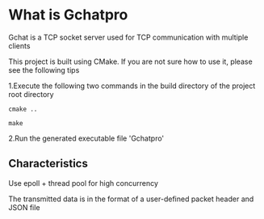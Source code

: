 # What is Gchatpro
Gchat is a TCP socket server used for TCP communication with multiple clients

This project is built using CMake. If you are not sure how to use it, please see the following tips

1.Execute the following two commands in the build directory of the project root directory

```
cmake ..
```
```
make
```

2.Run the generated executable file 'Gchatpro'

## Characteristics

Use epoll + thread pool for high concurrency

The transmitted data is in the format of a user-defined packet header and JSON file